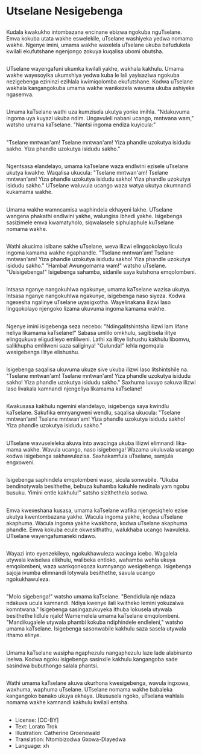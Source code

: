 # Utselane Nesigebenga

##
Kudala kwakukho intombazana encinane ebizwa ngokuba nguTselane. Emva kokuba utata wakhe eswelekile, uTselane washiyeka yedwa nomama wakhe. Ngenye imini, umama wakhe waxelela uTselane ukuba bafudukela kwilali ekufutshane ngenjongo zokuya kuqalisa ubomi obutsha.

##
UTselane wayengafuni ukumka kwilali yakhe, wakhala kakhulu. Umama wakhe wayesoyika ukumshiya yedwa kuba le lali yayisaziwa ngokuba nezigebenga ezininzi ezihlala kwimiqolomba ekufutshane. Kodwa uTselane wakhala kangangokuba umama wakhe wanikezela wavuma ukuba ashiyeke ngasemva.

##
Umama kaTselane wathi uza kumzisela ukutya yonke imihla. "Ndakuvuma ingoma uya kuyazi ukuba ndim. Ungavuleli nabani ucango, mntwana wam," watsho umama kaTselane. "Nantsi ingoma endiza kuyicula:"

##
"Tselane mntwan'am! Tselane mntwan'am! Yiza phandle uzokutya isidudu sakho. Yiza phandle uzokutya isidudu sakho."

##
Ngentsasa elandelayo, umama kaTselane waza endlwini ezisele uTselane ukutya kwakhe. Waqalisa ukucula: "Tselane mntwan'am! Tselane mntwan'am! Yiza phandle uzokutya isidudu sakho! Yiza phandle uzokutya isidudu sakho." UTselane waluvula ucango waza watya ukutya okumnandi kukamama wakhe.

##
Umama wakhe wamncamisa waphindela ekhayeni lakhe. UTselane wangena phakathi endlwini yakhe, walungisa ibhedi yakhe. Isigebenga sasizimele emva kwamatyholo, siqwalasele siphulaphule kuTselane nomama wakhe.

##
Wathi akucima isibane sakhe uTselane, weva ilizwi elingqokolayo licula ingoma kamama wakhe ngaphandle. "Tselane mntwan'am! Tselane mntwan'am! Yiza phandle uzokutya isidudu sakho! Yiza phandle uzokutya isidudu sakho." "Hamba! Awungomama wam!" watsho uTselane. "Usisigebenga!" Isigebenga sahamba, sidanile saya kutshona emqolombeni.

##
Intsasa nganye nangokuhlwa ngakunye, umama kaTselane wazisa ukutya. Intsasa nganye nangokuhlwa ngakunye, isigebenga naso siyeza. Kodwa ngexesha ngalinye uTselane uyasigxotha. Wayelinakana ilizwi laso lingqokolayo njengoko lizama ukuvuma ingoma kamama wakhe.

##
Ngenye imini isigebenga seza necebo: "Ndingalitshintsha ilizwi lam lifane neliya likamama kaTselane!" Sabasa umlilo omkhulu, sagibisela ilitye elingqukuva eligudileyo emlilweni. Lathi xa ilitye lishushu kakhulu libomvu, salikhupha emlilweni saza saliginya! "Gulunda!" lehla ngomqala wesigebenga ilitye elishushu.

##
Isigebenga saqalisa ukuvuma ukuze sive ukuba ilizwi laso litshintshile na. "Tselane mntwan'am! Tselane mntwan'am! Yiza phandle uzokutya isidudu sakho! Yiza phandle uzokutya isidudu sakho." Saxhuma luvuyo sakuva ilizwi laso livakala kamnandi njengeliya likamama kaTselane!

##
Kwakusasa kakhulu ngemini elandelayo, isigebenga saya kwindlu kaTselane. Sakufika emnyangweni wendlu, saqalisa ukucula: "Tselane mntwan'am! Tselane mntwan'am! Yiza phandle uzokutya isidudu sakho! Yiza phandle uzokutya isidudu sakho."

##
UTselane wavuseleleka akuva into awacinga ukuba lilizwi elimnandi lika- mama wakhe. Wavula ucango, naso isigebenga! Wazama ukuluvala ucango kodwa isigebenga sakhawulezisa. Saxhakamfula uTselane, samjula engxoweni.

##
Isigebenga saphindela emqolombeni waso, sicula sonwabile. "Ukuba bendinotywala besithethe, bebuza kuhamba kakuhle nedinala yam ngobu busuku. Yimini entle kakhulu!" satsho sizithethela sodwa.

##
Emva kwexeshana kusasa, umama kaTselane wafika njengesiqhelo ezise ukutya kwentombazana yakhe. Wacula ingoma yakhe, kodwa uTselane akaphuma. Wacula ingoma yakhe kwakhona, kodwa uTselane akaphuma phandle. Emva kokuba ecule okwesithathu, walukhaba ucango lwavuleka. UTselane wayengafumaneki ndawo.

##
Wayazi into eyenzekileyo, ngokukhawuleza wacinga icebo. Wagalela utywala kwiselwa elikhulu, walibeka entloko, wahamba wehla ukuya emqolombeni, waza wankqonkqoza kumnyango wesigebenga. Isigebenga sajoja ivumba elimnandi lotywala besithethe, savula ucango ngokukhawuleza.

##
"Molo sigebenga!" watsho umama kaTselane. "Bendidlula nje ndaza ndakuva ucula kamnandi. Ndiya kwenye ilali kwitheko lemini yokuzalwa komntwana." Isigebenga sasingazukuyeka ithuba lokusela utywala besithethe lidlule njalo! Wamemelela umama kaTselane emqolombeni. "Mandikugalele utywala phambi kokuba ndiphindele endleleni," watsho umama kaTselane. Isigebenga sasonwabile kakhulu saza sasela utywala ithamo elinye.

##
Umama kaTselane wasipha ngaphezulu nangaphezulu laze lade alabinanto iselwa. Kodwa ngoku isigebenga sasinxile kakhulu kangangoba sade sasindwa bubuthongo salala phantsi.

##
Wathi umama kaTselane akuva ukurhona kwesigebenga, wavula ingxowa, waxhuma, waphuma uTselane. UTselane nomama wakhe babaleka kangangoko banako ukuya ekhaya. Ukususela ngoko, uTselana wahlala nomama wakhe kamnandi kakhulu kwilali entsha.

##
* License: [CC-BY]
* Text: Lorato Trok
* Illustration: Catherine Groenewald
* Translation: Ntombizodwa Gxowa-Dlayedwa
* Language: xh
